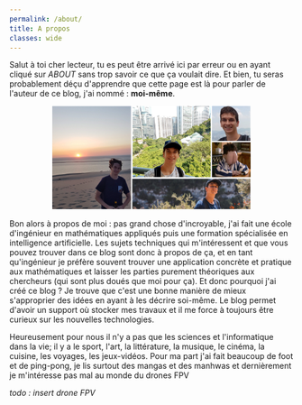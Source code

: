 ```yaml
---
permalink: /about/
title: A propos
classes: wide
---
```


Salut à toi cher lecteur, tu es peut être arrivé ici par erreur ou en ayant cliqué sur *ABOUT* sans trop savoir ce que ça voulait dire. Et bien, tu seras probablement déçu d'apprendre que cette page est là pour parler de l'auteur de ce blog, j'ai nommé : **moi-même**.

<p align="center">
   <img src="/assets/images/my_faces.png" width="70%"/>
</p>

Bon alors à propos de moi : pas grand chose d'incroyable, j'ai fait une école d'ingénieur en mathématiques appliqués puis une formation spécialisée en intelligence artificielle. Les sujets techniques qui m'intéressent et que vous pouvez trouver dans ce blog sont donc à propos de ça, et en tant qu'ingénieur je préfère souvent trouver une application concrète et pratique aux mathématiques et laisser les parties purement théoriques aux chercheurs (qui sont plus doués que moi pour ça). Et donc pourquoi j'ai créé ce blog ? Je trouve que c'est une bonne manière de mieux s'approprier des idées en ayant à les décrire soi-même. Le blog permet d'avoir un support où stocker mes travaux et il me force à toujours être curieux sur les nouvelles technologies.

Heureusement pour nous il n'y a pas que les sciences et l'informatique dans la vie; il y a le sport, l'art, la littérature, la musique, le cinéma, la cuisine, les voyages, les jeux-vidéos. Pour ma part j'ai fait beaucoup de foot et de ping-pong, je lis surtout des mangas et des manhwas et dernièrement je m'intéresse pas mal au monde du drones FPV

*todo : insert drone FPV*

